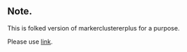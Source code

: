 ## Note.
This is folked version of markerclustererplus for a purpose.

Please use [link](https://googlemaps.github.io/js-markerclustererplus/index.html).
